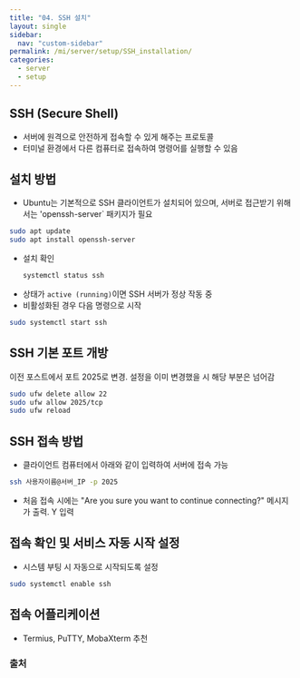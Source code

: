 ```yaml
---
title: "04. SSH 설치"
layout: single
sidebar:
  nav: "custom-sidebar"
permalink: /mi/server/setup/SSH_installation/
categories:
  - server
  - setup
---
```



## SSH (Secure Shell)
  - 서버에 원격으로 안전하게 접속할 수 있게 해주는 프로토콜
  - 터미널 환경에서 다른 컴퓨터로 접속하여 명령어를 실행할 수 있음


## 설치 방법  

  - Ubuntu는 기본적으로 SSH 클라이언트가 설치되어 있으며, 서버로 접근받기 위해서는 'openssh-server` 패키지가 필요
   ```bash
   sudo apt update
   sudo apt install openssh-server
   ```
 - 설치 확인
   ```bash
   systemctl status ssh
   ```
  - 상태가 `active (running)`이면 SSH 서버가 정상 작동 중
  - 비활성화된 경우 다음 명령으로 시작
   ```bash
   sudo systemctl start ssh
   ```


## SSH 기본 포트 개방  

이전 포스트에서 포트 2025로 변경. 설정을 이미 변경했을 시 해당 부분은 넘어감

   ```bash
   sudo ufw delete allow 22
   sudo ufw allow 2025/tcp
   sudo ufw reload
   ```


## SSH 접속 방법  

  - 클라이언트 컴퓨터에서 아래와 같이 입력하여 서버에 접속 가능

   ```bash
   ssh 사용자이름@서버_IP -p 2025
   ```

  - 처음 접속 시에는 "Are you sure you want to continue connecting?" 메시지가 출력. Y 입력


## 접속 확인 및 서비스 자동 시작 설정  

  - 시스템 부팅 시 자동으로 시작되도록 설정

   ```bash
   sudo systemctl enable ssh
   ```


## 접속 어플리케이션

  - Termius, PuTTY, MobaXterm 추천


### 출처  
